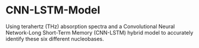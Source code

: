 # CNN-LSTM-Model
Using terahertz (THz) absorption spectra and a Convolutional Neural Network-Long Short-Term Memory (CNN-LSTM) hybrid model to accurately identify these six different nucleobases.
